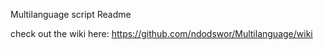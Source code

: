Multilanguage script Readme

check out the wiki here: https://github.com/ndodswor/Multilanguage/wiki

